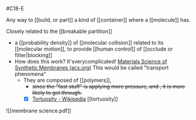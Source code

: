 #C18-E 

Any way to [[build, or part]] a kind of [[container]] where a [[molecule]] has.

Closely related to the [[breakable partition]]

- a [[probability density]] of [[molecular collision]] related to its [[molecular motion]], to provide [[human control]] of [[occlude or filter|blocking]]
- How does this work? It'sverycomplicated! [Materials Science of Synthetic Membranes (acs.org)](https://pubs.acs.org/doi/pdf/10.1021/bk-1985-0269.ch001) This would be called "transport phenomena"
	- They are composed of [[polymers]], 
		- ~~since the "fast stuff" is applying more pressure, and , it is more likely to get through.~~
		- [x] [Tortuosity - Wikipedia](https://en.wikipedia.org/wiki/Tortuosity) [[tortuosity]] 

![[membrane science.pdf]]
